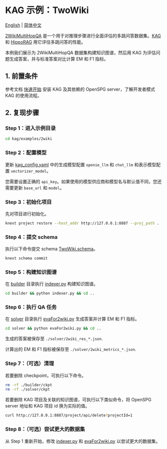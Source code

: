 # KAG 示例：TwoWiki

[English](./README.md) |
[简体中文](./README_cn.md)

[2WikiMultiHopQA](https://arxiv.org/abs/2011.01060) 是一个用于对推理步骤进行全面评估的多跳问答数据集。[KAG](https://arxiv.org/abs/2409.13731) 和 [HippoRAG](https://arxiv.org/abs/2405.14831) 用它评估多跳问答的性能。

本例我们展示为 2WikiMultiHopQA 数据集构建知识图谱，然后用 KAG 为评估问题生成答案，并与标准答案对比计算 EM 和 F1 指标。

## 1. 前置条件

参考文档 [快速开始](https://openspg.yuque.com/ndx6g9/0.6/quzq24g4esal7q17) 安装 KAG 及其依赖的 OpenSPG server，了解开发者模式 KAG 的使用流程。

## 2. 复现步骤

### Step 1：进入示例目录

```bash
cd kag/examples/2wiki
```

### Step 2：配置模型

更新 [kag_config.yaml](./kag_config.yaml) 中的生成模型配置 ``openie_llm`` 和 ``chat_llm`` 和表示模型配置 ``vectorizer_model``。

您需要设置正确的 ``api_key``。如果使用的模型供应商和模型名与默认值不同，您还需要更新 ``base_url`` 和 ``model``。

### Step 3：初始化项目

先对项目进行初始化。

```bash
knext project restore --host_addr http://127.0.0.1:8887 --proj_path .
```

### Step 4：提交 schema

执行以下命令提交 schema [TwoWiki.schema](./schema/TwoWiki.schema)。

```bash
knext schema commit
```

### Step 5：构建知识图谱

在 [builder](./builder) 目录执行 [indexer.py](./builder/indexer.py) 构建知识图谱。

```bash
cd builder && python indexer.py && cd ..
```

### Step 6：执行 QA 任务

在 [solver](./solver) 目录执行 [evaFor2wiki.py](./solver/evaFor2wiki.py) 生成答案并计算 EM 和 F1 指标。

```bash
cd solver && python evaFor2wiki.py && cd ..
```

生成的答案被保存至 ``./solver/2wiki_res_*.json``.

计算出的 EM 和 F1 指标被保存至 ``./solver/2wiki_metrics_*.json``.

### Step 7：（可选）清理

若要删除 checkpoint，可执行以下命令。

```bash
rm -rf ./builder/ckpt
rm -rf ./solver/ckpt
```

若要删除 KAG 项目及关联的知识图谱，可执行以下类似命令，将 OpenSPG server 地址和 KAG 项目 id 换为实际的值。

```bash
curl http://127.0.0.1:8887/project/api/delete?projectId=1
```

### Step 8：（可选）尝试更大的数据集

从 Step 1 重新开始，修改 [indexer.py](./builder/indexer.py) 和 [evaFor2wiki.py](./solver/evaFor2wiki.py) 以尝试更大的数据集。


